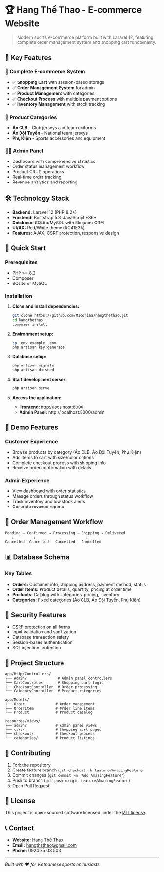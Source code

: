 # 🏆 Hang Thể Thao - E-commerce Website

> Modern sports e-commerce platform built with Laravel 12, featuring complete order management system and shopping cart functionality.

## 🌟 Key Features

### 🛒 **Complete E-commerce System**
- ✅ **Shopping Cart** with session-based storage
- ✅ **Order Management System** for admin  
- ✅ **Product Management** with categories
- ✅ **Checkout Process** with multiple payment options
- ✅ **Inventory Management** with stock tracking

### 🎯 **Product Categories**
- **Áo CLB** - Club jerseys and team uniforms
- **Áo Đội Tuyển** - National team jerseys
- **Phụ Kiện** - Sports accessories and equipment

### 👨‍💼 **Admin Panel**
- Dashboard with comprehensive statistics
- Order status management workflow
- Product CRUD operations
- Real-time order tracking
- Revenue analytics and reporting

## 🛠️ Technology Stack

- **Backend:** Laravel 12 (PHP 8.2+)
- **Frontend:** Bootstrap 5.3, JavaScript ES6+
- **Database:** SQLite/MySQL with Eloquent ORM
- **UI/UX:** Red/White theme (#C41E3A)
- **Features:** AJAX, CSRF protection, responsive design

## 🚀 Quick Start

### Prerequisites
- PHP >= 8.2
- Composer
- SQLite or MySQL

### Installation

1. **Clone and install dependencies:**
   ```bash
   git clone https://github.com/M1doriaa/hangthethao.git
   cd hangthethao
   composer install
   ```

2. **Environment setup:**
   ```bash
   cp .env.example .env
   php artisan key:generate
   ```

3. **Database setup:**
   ```bash
   php artisan migrate
   php artisan db:seed
   ```

4. **Start development server:**
   ```bash
   php artisan serve
   ```

5. **Access the application:**
   - **Frontend:** http://localhost:8000
   - **Admin Panel:** http://localhost:8000/admin

## 📱 Demo Features

### Customer Experience
- Browse products by category (Áo CLB, Áo Đội Tuyển, Phụ Kiện)
- Add items to cart with size/color options
- Complete checkout process with shipping info
- Receive order confirmation with details

### Admin Experience  
- View dashboard with order statistics
- Manage orders through status workflow
- Track inventory and low stock alerts
- Generate revenue reports

## 🎯 Order Management Workflow

```
Pending → Confirmed → Processing → Shipping → Delivered
   ↓         ↓           ↓           ↓
Cancelled  Cancelled   Cancelled   Cancelled
```

## 📊 Database Schema

### Key Tables
- **Orders:** Customer info, shipping address, payment method, status
- **Order Items:** Product details, quantity, pricing at order time
- **Products:** Catalog with categories, pricing, inventory
- **Categories:** Fixed categories (Áo CLB, Áo Đội Tuyển, Phụ Kiện)

## 🔐 Security Features

- CSRF protection on all forms
- Input validation and sanitization
- Database transaction safety
- Session-based authentication
- SQL injection protection

## 📁 Project Structure

```
app/Http/Controllers/
├── Admin/              # Admin panel controllers
├── CartController      # Shopping cart logic  
├── CheckoutController  # Order processing
└── CategoryController  # Product categories

app/Models/
├── Order              # Order management
├── OrderItem          # Order line items
└── Product            # Product catalog

resources/views/
├── admin/             # Admin panel views
├── cart/              # Shopping cart pages
├── checkout/          # Checkout process
└── categories/        # Product listings
```

## 🤝 Contributing

1. Fork the repository
2. Create feature branch (`git checkout -b feature/AmazingFeature`)
3. Commit changes (`git commit -m 'Add AmazingFeature'`)
4. Push to branch (`git push origin feature/AmazingFeature`)
5. Open Pull Request

## 📄 License

This project is open-sourced software licensed under the [MIT license](LICENSE).

## 📞 Contact

- **Website:** [Hang Thể Thao](https://hangthethao.com)
- **Email:** hangthethao@gmail.com
- **Phone:** 0924 85 03 503

---

*Built with ❤️ for Vietnamese sports enthusiasts*
